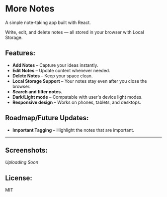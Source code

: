 # More Notes

A simple note-taking app built with React.

Write, edit, and delete notes — all stored in your browser with Local Storage.

## Features:

- **Add Notes** – Capture your ideas instantly.
- **Edit Notes** – Update content whenever needed.
- **Delete Notes** – Keep your space clean.
- **Local Storage Support** – Your notes stay even after you close the browser.
- **Search and filter notes.**
- **Dark/Light mode** – Compatable with user's device light modes.
- **Responsive design** – Works on phones, tablets, and desktops.

## Roadmap/Future Updates:

- **Important Tagging** – Highlight the notes that are important.

---

## Screenshots:

_Uploading Soon_

## License:

MIT
